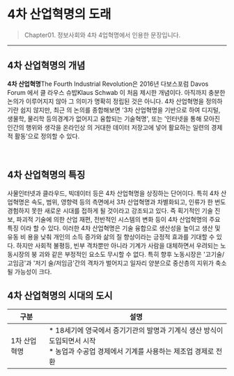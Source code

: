 # 4차 산업혁명의 도래

> Chapter01. 정보사회와 4차 4업혁명에서 인용한 문장입니다.
***
## 4차 산업혁명의 개념

**4차 산업혁명**The Fourth Industrial Revolution은 2016년 다보스포럼 Davos Forum 에서 클
라우스 슈밥Klaus Schwab 이 처음 제시한 개념이다. 아직까지 충분한  논의가 이루어지지
않아 그 의미가 명확히 정립된 것은 아니다. 4차 산업혁명을 정의하기란 쉽지 않지만, 최근
의 논의를 종합해보면 '3차 산업혁명을 기반으로 하여 디지털, 생물학, 물리학 등의경계가
없어지고 융합되는 기술혁명', 또는 '인터넷을 통해 모아진 인간의 행위와 생각을 온라인상
의 거대한 데이터 저장고에 넣어 활요하는 일련의 경제적 활동'으로 정의할 수 있다.
<br><br><br>

## 4차 산업혁명의 특징
사물인터넷과 클라우드, 빅데이터 등은 4차 산업혁명을 상징하는 단어이다. 특히 4차 산
업혁명은 속도, 범위, 영향력 등의 측면에서 3차 산업혁명과 차별화되고, 인류가 한 번도
경험하지 못한 새로운 시대를 접하게 될 것이라고 강조되고 있다. 즉 획기적인 기술 진보,
파괴적 기술에 의한 산업 재편, 전반적인 시스템의 변화 등이 4차 산업혁명의 주요 특징
이라 할 수 있다. 이러한 4차 산업혁명은 기술 융합으로 생산성을 높이고 생산 및 유동 비
용을 낮춰 개인의 소득 증가와 삶의 질 향상이라는 긍정적 효과를 기대할 수 있다. 하지만
사회적 불평등, 빈부 격차뿐만 아니라 기계가 사람을 대체하면서 우려되는 노동시장의 붕
괴와 같은 부정적인 요소도 무시할 수 없다. 특히 향후 노동시장은 '고기술/고임금'과 '저기
술/저임금'간의 격차가 벌어지고 일자리 양분으로 중산층의 지위가 축소될 가능성이 크다.



## 4차 산업혁명의 시대의 도시
|구분|설명|
|---|---|
|1차 산업혁명|* 18세기에 영국에서 증기기관의 발명과 기계식 생산 방식이 도입되면서 시작<br>* 농업과 수공업 경제에서 기계를 사용하는 제조업 경제로 전환|
